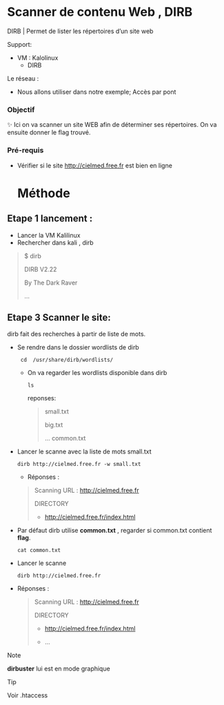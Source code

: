 # Scanner de contenu Web , DIRB

DIRB  | Permet de lister les répertoires d’un site web

Support:

* VM : Kalolinux
  * DIRB


Le réseau :
* Nous allons utiliser dans notre exemple; Accès par pont

### Objectif
✨ Ici on va scanner un site WEB afin de déterminer ses répertoires. On va ensuite donner le flag trouvé.

### Pré-requis

* Vérifier si le site http://cielmed.free.fr est bien en ligne

  # Méthode

## Etape 1 lancement :
* Lancer la VM Kalilinux
* Rechercher dans kali , dirb
> $ dirb
>
> DIRB V2.22
>
> By The Dark Raver
>
> ...
> 

## Etape 3 Scanner le site:

dirb fait des recherches à partir de liste de mots.

* Se rendre dans le dossier wordlists de dirb

       cd  /usr/share/dirb/wordlists/

   * On va regarder les wordlists disponible dans dirb

         ls

      reponses:
       > small.txt
       >
       > big.txt
       >
       > ...
       > common.txt
       > 

* Lancer le scanne avec la liste de mots small.txt

      dirb http://cielmed.free.fr -w small.txt

  * Réponses :
   > Scanning URL : http://cielmed.free.fr
   >
   > DIRECTORY
   >
   > + http://cielmed.free.fr/index.html

*  Par défaut dirb utilise **common.txt** , regarder si common.txt contient **flag**.

       cat common.txt

* Lancer le scanne
  
      dirb http://cielmed.free.fr

* Réponses :
   > Scanning URL : http://cielmed.free.fr
   >
   > DIRECTORY
   >
   > + http://cielmed.free.fr/index.html
   >
   > + ... 



> [!Note]
> 
> **dirbuster** lui est en mode graphique

> [!TIP]
>
> Voir .htaccess
